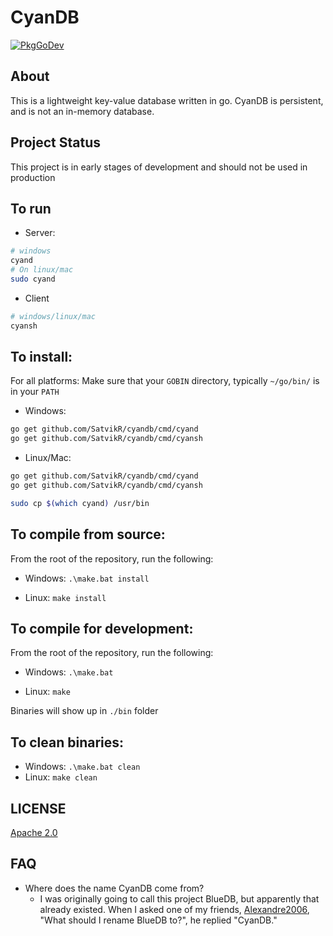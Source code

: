 # CyanDB

[![PkgGoDev](https://pkg.go.dev/badge/github.com/SatvikR/cyandb)](https://pkg.go.dev/github.com/SatvikR/cyandb)

## About

This is a lightweight key-value database written in go. CyanDB is persistent,
and is not an in-memory database.

## Project Status

This project is in early stages of development and should not be used in production

## To run

- Server:

```bash
# windows
cyand 
# On linux/mac
sudo cyand
```

- Client

```bash
# windows/linux/mac
cyansh
```

## To install:

For all platforms: Make sure that your `GOBIN` directory, typically `~/go/bin/` is in your `PATH`

- Windows:

```bash
go get github.com/SatvikR/cyandb/cmd/cyand
go get github.com/SatvikR/cyandb/cmd/cyansh
```

- Linux/Mac:

```bash
go get github.com/SatvikR/cyandb/cmd/cyand
go get github.com/SatvikR/cyandb/cmd/cyansh

sudo cp $(which cyand) /usr/bin
```

## To compile from source:

From the root of the repository, run the following:

- Windows:
  `.\make.bat install`
  
- Linux:
  `make install`


## To compile for development:

From the root of the repository, run the following:

- Windows:
  `.\make.bat`

- Linux:
  `make`

Binaries will show up in `./bin` folder

## To clean binaries:
- Windows:
  `.\make.bat clean`
- Linux:
  `make clean`

## LICENSE

[Apache 2.0](https://github.com/SatvikR/cyandb/blob/master/LICENSE)

## FAQ

- Where does the name CyanDB come from?
  - I was originally going to call this project BlueDB, but apparently that already existed.
    When I asked one of my friends, [Alexandre2006](https://github.com/Alexandre2006), "What should I rename BlueDB to?", he replied "CyanDB."

